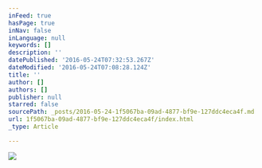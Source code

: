 ```yaml
---
inFeed: true
hasPage: true
inNav: false
inLanguage: null
keywords: []
description: ''
datePublished: '2016-05-24T07:32:53.267Z'
dateModified: '2016-05-24T07:08:28.124Z'
title: ''
author: []
authors: []
publisher: null
starred: false
sourcePath: _posts/2016-05-24-1f5067ba-09ad-4877-bf9e-127ddc4eca4f.md
url: 1f5067ba-09ad-4877-bf9e-127ddc4eca4f/index.html
_type: Article

---
```

![](https://the-grid-user-content.s3-us-west-2.amazonaws.com/c5cf99e7-303e-4353-abd9-8538cb684ac4.jpg)